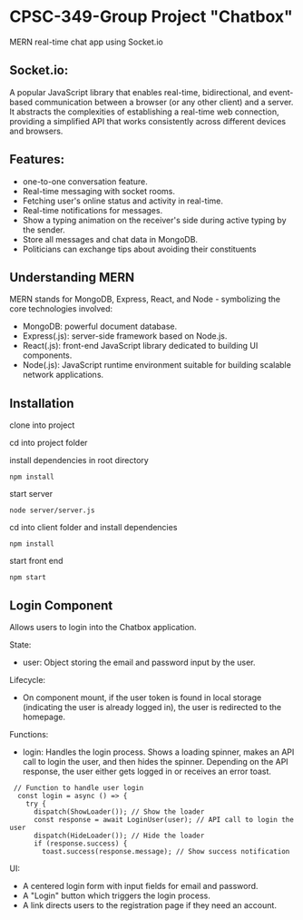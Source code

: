 # CPSC-349-Group Project "Chatbox"

MERN real-time chat app using Socket.io

## Socket.io:

A popular JavaScript library that enables real-time, bidirectional, and event-based communication between a browser (or any other client) and a server. It abstracts the complexities of establishing a real-time web connection, providing a simplified API that works consistently across different devices and browsers.

## Features:

- one-to-one conversation feature.
- Real-time messaging with socket rooms.
- Fetching user's online status and activity in real-time.
- Real-time notifications for messages.
- Show a typing animation on the receiver's side during active typing by the sender.
- Store all messages and chat data in MongoDB.
- Politicians can exchange tips about avoiding their constituents

## Understanding MERN

MERN stands for MongoDB, Express, React, and Node - symbolizing the core technologies involved:

- MongoDB: powerful document database.
- Express(.js): server-side framework based on Node.js.
- React(.js): front-end JavaScript library dedicated to building UI components.
- Node(.js): JavaScript runtime environment suitable for building scalable network applications.

## Installation

clone into project

cd into project folder

install dependencies in root directory

```
npm install
```

start server

```
node server/server.js
```

cd into client folder and install dependencies

```
npm install
```

start front end

```
npm start
```

## Login Component

Allows users to login into the Chatbox application.

State:

- user: Object storing the email and password input by the user.

Lifecycle:

- On component mount, if the user token is found in local storage (indicating the user is already logged in), the user is redirected to the homepage.

Functions:

- login: Handles the login process. Shows a loading spinner, makes an API call to login the user, and then hides the spinner. Depending on the API response, the user either gets logged in or receives an error toast.

```
 // Function to handle user login
  const login = async () => {
    try {
      dispatch(ShowLoader()); // Show the loader
      const response = await LoginUser(user); // API call to login the user
      dispatch(HideLoader()); // Hide the loader
      if (response.success) {
        toast.success(response.message); // Show success notification
```

UI:

- A centered login form with input fields for email and password.
- A "Login" button which triggers the login process.
- A link directs users to the registration page if they need an account.
